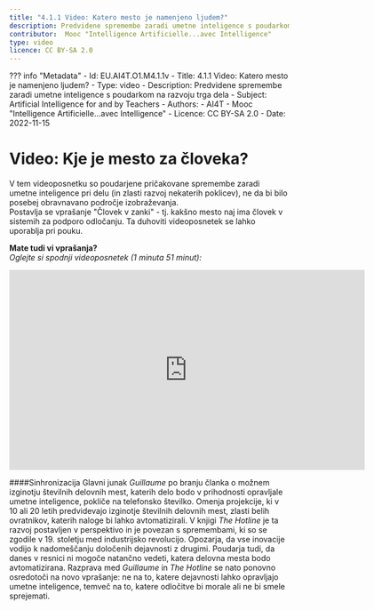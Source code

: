 ```yaml
---
title: "4.1.1 Video: Katero mesto je namenjeno ljudem?"
description: Predvidene spremembe zaradi umetne inteligence s poudarkom na razvoju trga dela
contributor:  Mooc "Intelligence Artificielle...avec Intelligence"
type: video
licence: CC BY-SA 2.0
---
```

??? info "Metadata"
    - Id: EU.AI4T.O1.M4.1.1v
    - Title: 4.1.1 Video: Katero mesto je namenjeno ljudem?
    - Type: video
    - Description: Predvidene spremembe zaradi umetne inteligence s poudarkom na razvoju trga dela
    - Subject: Artificial Intelligence for and by Teachers
    - Authors:
        - AI4T 
        - Mooc "Intelligence Artificielle...avec Intelligence"
    - Licence: CC BY-SA 2.0
    - Date: 2022-11-15

# Video: Kje je mesto za človeka?

V tem videoposnetku so poudarjene pričakovane spremembe zaradi umetne inteligence pri delu (in zlasti razvoj nekaterih poklicev), ne da bi bilo posebej obravnavano področje izobraževanja.  
Postavlja se vprašanje "Človek v zanki" - tj. kakšno mesto naj ima človek v sistemih za podporo odločanju.
Ta duhoviti videoposnetek se lahko uporablja pri pouku.  

**Mate tudi vi vprašanja?**  
_Oglejte si spodnji videoposnetek (1 minuta 51 minut):_

<center><iframe width="640" height="360" src="https://www.youtube.com/embed/CpS2_IsY2EI?rel=0&showinfo=0&cc_load_policy=1&hl=en&modestbranding=1" frameborder="0" allowfullscreen></iframe></center>

####Sinhronizacija
Glavni junak _Guillaume_ po branju članka o možnem izginotju številnih delovnih mest, katerih delo bodo v prihodnosti opravljale umetne inteligence, pokliče na telefonsko številko. Omenja projekcije, ki v 10 ali 20 letih predvidevajo izginotje številnih delovnih mest, zlasti belih ovratnikov, katerih naloge bi lahko avtomatizirali. V knjigi _The Hotline_ je ta razvoj postavljen v perspektivo in je povezan s spremembami, ki so se zgodile v 19. stoletju med industrijsko revolucijo. Opozarja, da vse inovacije vodijo k nadomeščanju določenih dejavnosti z drugimi. Poudarja tudi, da danes v resnici ni mogoče natančno vedeti, katera delovna mesta bodo avtomatizirana.
Razprava med _Guillaume_ in _The Hotline_ se nato ponovno osredotoči na novo vprašanje: ne na to, katere dejavnosti lahko opravljajo umetne inteligence, temveč na to, katere odločitve bi morale ali ne bi smele sprejemati.
